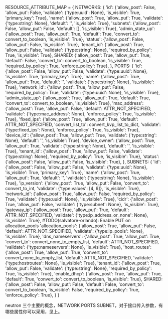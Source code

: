 RESOURCE_ATTRIBUTE_MAP = {
    NETWORKS: {
        'id': {'allow_post': False, 'allow_put': False,
               'validate': {'type:uuid': None},
               'is_visible': True,
               'primary_key': True},
        'name': {'allow_post': True, 'allow_put': True,
                 'validate': {'type:string': None},
                 'default': '', 'is_visible': True},
        'subnets': {'allow_post': False, 'allow_put': False,
                    'default': [],
                    'is_visible': True},
        'admin_state_up': {'allow_post': True, 'allow_put': True,
                           'default': True,
                           'convert_to': convert_to_boolean,
                           'is_visible': True},
        'status': {'allow_post': False, 'allow_put': False,
                   'is_visible': True},
        'tenant_id': {'allow_post': True, 'allow_put': False,
                      'validate': {'type:string': None},
                      'required_by_policy': True,
                      'is_visible': True},
        SHARED: {'allow_post': True,
                 'allow_put': True,
                 'default': False,
                 'convert_to': convert_to_boolean,
                 'is_visible': True,
                 'required_by_policy': True,
                 'enforce_policy': True},
    },
    PORTS: {
        'id': {'allow_post': False, 'allow_put': False,
               'validate': {'type:uuid': None},
               'is_visible': True,
               'primary_key': True},
        'name': {'allow_post': True, 'allow_put': True, 'default': '',
                 'validate': {'type:string': None},
                 'is_visible': True},
        'network_id': {'allow_post': True, 'allow_put': False,
                       'required_by_policy': True,
                       'validate': {'type:uuid': None},
                       'is_visible': True},
        'admin_state_up': {'allow_post': True, 'allow_put': True,
                           'default': True,
                           'convert_to': convert_to_boolean,
                           'is_visible': True},
        'mac_address': {'allow_post': True, 'allow_put': False,
                        'default': ATTR_NOT_SPECIFIED,
                        'validate': {'type:mac_address': None},
                        'enforce_policy': True,
                        'is_visible': True},
        'fixed_ips': {'allow_post': True, 'allow_put': True,
                      'default': ATTR_NOT_SPECIFIED,
                      'convert_list_to': convert_kvp_list_to_dict,
                      'validate': {'type:fixed_ips': None},
                      'enforce_policy': True,
                      'is_visible': True},
        'device_id': {'allow_post': True, 'allow_put': True,
                      'validate': {'type:string': None},
                      'default': '',
                      'is_visible': True},
        'device_owner': {'allow_post': True, 'allow_put': True,
                         'validate': {'type:string': None},
                         'default': '',
                         'is_visible': True},
        'tenant_id': {'allow_post': True, 'allow_put': False,
                      'validate': {'type:string': None},
                      'required_by_policy': True,
                      'is_visible': True},
        'status': {'allow_post': False, 'allow_put': False,
                   'is_visible': True},
    },
    SUBNETS: {
        'id': {'allow_post': False, 'allow_put': False,
               'validate': {'type:uuid': None},
               'is_visible': True,
               'primary_key': True},
        'name': {'allow_post': True, 'allow_put': True, 'default': '',
                 'validate': {'type:string': None},
                 'is_visible': True},
        'ip_version': {'allow_post': True, 'allow_put': False,
                       'convert_to': convert_to_int,
                       'validate': {'type:values': [4, 6]},
                       'is_visible': True},
        'network_id': {'allow_post': True, 'allow_put': False,
                       'required_by_policy': True,
                       'validate': {'type:uuid': None},
                       'is_visible': True},
        'cidr': {'allow_post': True, 'allow_put': False,
                 'validate': {'type:subnet': None},
                 'is_visible': True},
        'gateway_ip': {'allow_post': True, 'allow_put': True,
                       'default': ATTR_NOT_SPECIFIED,
                       'validate': {'type:ip_address_or_none': None},
                       'is_visible': True},
        #TODO(salvatore-orlando): Enable PUT on allocation_pools
        'allocation_pools': {'allow_post': True, 'allow_put': False,
                             'default': ATTR_NOT_SPECIFIED,
                             'validate': {'type:ip_pools': None},
                             'is_visible': True},
        'dns_nameservers': {'allow_post': True, 'allow_put': True,
                            'convert_to': convert_none_to_empty_list,
                            'default': ATTR_NOT_SPECIFIED,
                            'validate': {'type:nameservers': None},
                            'is_visible': True},
        'host_routes': {'allow_post': True, 'allow_put': True,
                        'convert_to': convert_none_to_empty_list,
                        'default': ATTR_NOT_SPECIFIED,
                        'validate': {'type:hostroutes': None},
                        'is_visible': True},
        'tenant_id': {'allow_post': True, 'allow_put': False,
                      'validate': {'type:string': None},
                      'required_by_policy': True,
                      'is_visible': True},
        'enable_dhcp': {'allow_post': True, 'allow_put': True,
                        'default': True,
                        'convert_to': convert_to_boolean,
                        'is_visible': True},
        SHARED: {'allow_post': False,
                 'allow_put': False,
                 'default': False,
                 'convert_to': convert_to_boolean,
                 'is_visible': False,
                 'required_by_policy': True,
                 'enforce_policy': True},
    }
}


neutron 三个主要的概念，NETWORK PORTS SUBNET，对于接口传入参数，有哪些属性你可以采用，见上。

